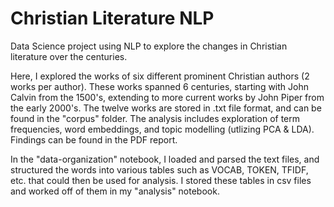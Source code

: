 # Christian Literature NLP
Data Science project using NLP to explore the changes in Christian literature over the centuries.


Here, I explored the works of six different prominent Christian authors (2 works per author). These works spanned 6 centuries, starting with John Calvin from the 1500's, extending to more current works by John Piper from the early 2000's. The twelve works are stored in .txt file format, and can be found in the "corpus" folder. The analysis includes exploration of term frequencies, word embeddings, and topic modelling (utlizing PCA & LDA). Findings can be found in the PDF report.

In the "data-organization" notebook, I loaded and parsed the text files, and structured the words into various tables such as VOCAB, TOKEN, TFIDF, etc. that could then be used for analysis. I stored these tables in csv files and worked off of them in my "analysis" notebook.
